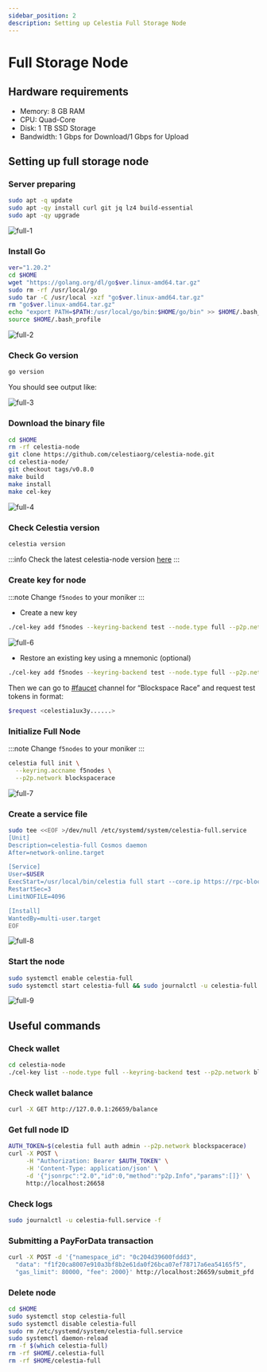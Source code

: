```yaml
---
sidebar_position: 2
description: Setting up Celestia Full Storage Node
---
```


# Full Storage Node

## Hardware requirements

- Memory: 8 GB RAM
- CPU: Quad-Core
- Disk: 1 TB SSD Storage
- Bandwidth: 1 Gbps for Download/1 Gbps for Upload

## Setting up full storage node

### Server preparing

```bash
sudo apt -q update
sudo apt -qy install curl git jq lz4 build-essential
sudo apt -qy upgrade
```

![full-1](./img/full-1.png)

### Install Go

```bash
ver="1.20.2" 
cd $HOME 
wget "https://golang.org/dl/go$ver.linux-amd64.tar.gz" 
sudo rm -rf /usr/local/go 
sudo tar -C /usr/local -xzf "go$ver.linux-amd64.tar.gz" 
rm "go$ver.linux-amd64.tar.gz"
echo "export PATH=$PATH:/usr/local/go/bin:$HOME/go/bin" >> $HOME/.bash_profile
source $HOME/.bash_profile
```

![full-2](./img/full-2.png)

### Check Go version

```bash
go version
```
You should see output like:

![full-3](./img/full-3.png)

### Download the binary file

```bash
cd $HOME 
rm -rf celestia-node 
git clone https://github.com/celestiaorg/celestia-node.git 
cd celestia-node/ 
git checkout tags/v0.8.0 
make build 
make install 
make cel-key
```

![full-4](./img/full-4.png)

### Check Celestia version

```bash
celestia version
```

:::info
Check the latest celestia-node version [here](https://github.com/celestiaorg/celestia-node/releases)
:::

### Create key for node 

:::note
Change `f5nodes` to your moniker 
:::
- Create a new key
```bash
./cel-key add f5nodes --keyring-backend test --node.type full --p2p.network blockspacerace
```

![full-6](./img/full-6.png)

- Restore an existing key using a mnemonic (optional)
```bash
./cel-key add f5nodes --keyring-backend test --node.type full --p2p.network blockspacerace --recover
```

Then we can go to [#faucet](https://discord.com/invite/YsnTPcSfWQ) channel for “Blockspace Race” and request test tokens in format: 
```bash
$request <celestia1ux3y......> 
```

### Initialize Full Node

:::note
Change `f5nodes` to your moniker 
:::

```bash
celestia full init \
  --keyring.accname f5nodes \
  --p2p.network blockspacerace
```

![full-7](./img/full-7.png)

### Create a service file 

```bash 
sudo tee <<EOF >/dev/null /etc/systemd/system/celestia-full.service
[Unit]
Description=celestia-full Cosmos daemon
After=network-online.target

[Service]
User=$USER
ExecStart=/usr/local/bin/celestia full start --core.ip https://rpc-blockspacerace.pops.one:9090 --gateway --gateway.addr localhost --gateway.port 26659 --p2p.network blockspacerace
RestartSec=3
LimitNOFILE=4096

[Install]
WantedBy=multi-user.target
EOF
```

![full-8](./img/full-8.png)

### Start the node

```bash 
sudo systemctl enable celestia-full
sudo systemctl start celestia-full && sudo journalctl -u celestia-full.service -f
```

![full-9](./img/full-9.png)

## Useful commands

### Check wallet
```bash
cd celestia-node
./cel-key list --node.type full --keyring-backend test --p2p.network blockspacerace
```

### Check wallet balance
```bash
curl -X GET http://127.0.0.1:26659/balance
```

### Get full node ID
```bash
AUTH_TOKEN=$(celestia full auth admin --p2p.network blockspacerace)
curl -X POST \
     -H "Authorization: Bearer $AUTH_TOKEN" \
     -H 'Content-Type: application/json' \
     -d '{"jsonrpc":"2.0","id":0,"method":"p2p.Info","params":[]}' \
     http://localhost:26658
```

### Check logs
```bash
sudo journalctl -u celestia-full.service -f
```

### Submitting a PayForData transaction
```bash
curl -X POST -d '{"namespace_id": "0c204d39600fddd3",
  "data": "f1f20ca8007e910a3bf8b2e61da0f26bca07ef78717a6ea54165f5",
  "gas_limit": 80000, "fee": 2000}' http://localhost:26659/submit_pfd
```

### Delete node
```bash
cd $HOME
sudo systemctl stop celestia-full
sudo systemctl disable celestia-full
sudo rm /etc/systemd/system/celestia-full.service
sudo systemctl daemon-reload
rm -f $(which celestia-full)
rm -rf $HOME/.celestia-full
rm -rf $HOME/celestia-full
```